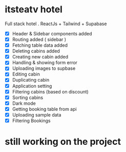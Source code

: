 # itsteatv hotel

Full stack hotel . ReactJs + Tailwind + Supabase

- [x] Header & Sidebar components added
- [x] Routing added ( sidebar )
- [x] Fetching table data added
- [x] Deleting cabins added
- [x] Creating new cabin added
- [x] Handling & showing form error
- [x] Uploading images to supbase
- [x] Editing cabin
- [x] Duplicating cabin
- [x] Application setting
- [x] Filtering cabins (based on discount)
- [x] Sorting cabins
- [x] Dark mode
- [x] Getting booking table from api
- [x] Uploading sample data
- [x] Filtering Bookings

# still working on the project
